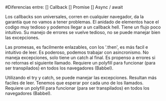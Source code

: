 #Diferencias entre:
[] Callback
[] Promise
[] Async / await

Los callbacks son universales, corren en cualquier navegador, da la garantía que no vamos a tener problemas.
El anidado de elementos hace el codigo muy tedioso y podemos llegar a un callback hell.
Tiene un flujo poco intuitivo.
Su manejo de errores se vuelve tedioso, no se puede manejar bien las excepciones.

Las promesas, es facilmente enlazables, con los '.then', es más facil e intuitivo de leer.
Es poderoso, podemos trabajar con asincronismo.
No maneja excepciones, solo tiene un catch al final. Es propenso a errores si no retornas el siguiente llamado.
Requiere un polyfill para funcionar (para ser transpilados) en todos los navegadores (Babbel).

Utilizando el try y catch, se puede manejar las excepciones.
Resultan más faciles de leer.
Tenemos que esperar por cada uno de los llamados.
Requiere un polyfill para funcionar (para ser transpilados) en todos los navegadores (Babbel).



